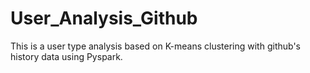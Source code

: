 # User_Analysis_Github
This is a user type analysis based on K-means clustering with github's history data using Pyspark.

